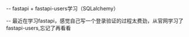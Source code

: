 -- fastapi + fastapi-users学习（SQLalchemy）

-- 最近在学习fastapi，感觉自己写一个登录验证的过程太费劲，从官网学习了fastapi-users,忘记了再看看
